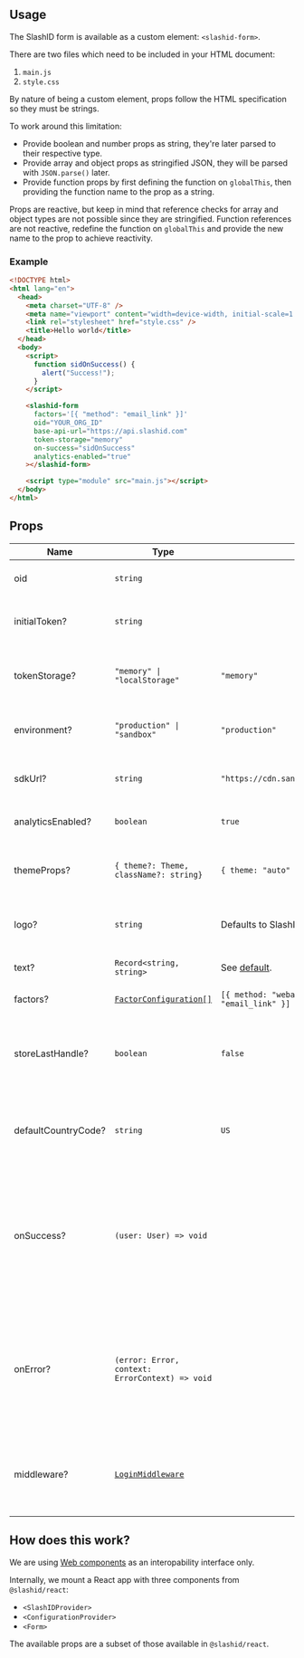 ## Usage

The SlashID form is available as a custom element: `<slashid-form>`.

There are two files which need to be included in your HTML document:

1. `main.js`
2. `style.css`

By nature of being a custom element, props follow the HTML specification so they must be strings.

To work around this limitation:

- Provide boolean and number props as string, they're later parsed to their respective type.
- Provide array and object props as stringified JSON, they will be parsed with `JSON.parse()` later.
- Provide function props by first defining the function on `globalThis`, then providing the function name to the prop as a string.

Props are reactive, but keep in mind that reference checks for array and object types are not possible since they are stringified. Function references are not reactive, redefine the function on `globalThis` and provide the new name to the prop to achieve reactivity.

### Example

```html
<!DOCTYPE html>
<html lang="en">
  <head>
    <meta charset="UTF-8" />
    <meta name="viewport" content="width=device-width, initial-scale=1.0" />
    <link rel="stylesheet" href="style.css" />
    <title>Hello world</title>
  </head>
  <body>
    <script>
      function sidOnSuccess() {
        alert("Success!");
      }
    </script>

    <slashid-form
      factors='[{ "method": "email_link" }]'
      oid="YOUR_ORG_ID"
      base-api-url="https://api.slashid.com"
      token-storage="memory"
      on-success="sidOnSuccess"
      analytics-enabled="true"
    ></slashid-form>

    <script type="module" src="main.js"></script>
  </body>
</html>
```

## Props

| Name                | Type                                                                                                                                                                   | Default                                                                                                                                           | Description                                                                                                                                                                                                                                   |
| ------------------- | ---------------------------------------------------------------------------------------------------------------------------------------------------------------------- | ------------------------------------------------------------------------------------------------------------------------------------------------- | --------------------------------------------------------------------------------------------------------------------------------------------------------------------------------------------------------------------------------------------- |
| oid                 | `string`                                                                                                                                                               |                                                                                                                                                   | The organization ID you get when signing up with /id                                                                                                                                                                                          |
| initialToken?       | `string`                                                                                                                                                               |                                                                                                                                                   | Given a valid initial token, SDK will initialize with a `User` based on that token                                                                                                                                                            |
| tokenStorage?       | `"memory" \| "localStorage"`                                                                                                                                           | `"memory"`                                                                                                                                        | Where SlashID user tokens are stored. Set to `"localStorage"` to enable persistence.                                                                                                                                                          |
| environment?        | `"production" \| "sandbox"`                                                                                                                                            | `"production"`                                                                                                                                    | The SlashID environment you wish to interact with to                                                                                                                                                                                          |
| sdkUrl?             | `string`                                                                                                                                                               | `"https://cdn.sandbox.slashid.com/sdk.html"`                                                                                                      | The location where your organization's custom SDK is served                                                                                                                                                                                   |
| analyticsEnabled?   | `boolean`                                                                                                                                                              | `true`                                                                                                                                            | Enable collection of client side analytics events                                                                                                                                                                                             |
| themeProps?         | `{ theme?: Theme, className?: string}`                                                                                                                                 | `{ theme: "auto" }`                                                                                                                               | Set the UI theme (`auto`, `light` or `dark`) and apply a CSS class name to the theme root                                                                                                                                                     |
| logo?               | `string`                                                                                                                                                               | Defaults to SlashID logo                                                                                                                          | The logo shown in the SlashID components, must be URL.                                                                                                                                                                                        |
| text?               | `Record<string, string>`                                                                                                                                               | See [default](https://developer.slashid.dev/docs/access/react-sdk/reference/components/react-sdk-reference-configurationprovider#text-overrides). | Overrides for text shown in the SlashID components.                                                                                                                                                                                           |
| factors?            | [`FactorConfiguration[]`](https://developer.slashid.dev/docs/access/react-sdk/reference/components/react-sdk-reference-configurationprovider#type-factorconfiguration) | `[{ method: "webauthn" }, { method: "email_link" }]`                                                                                              | The [authentication methods](https://developer.slashid.dev/docs/access/sdk/interfaces/Types.Factor) to be used.                                                                                                                               |
| storeLastHandle?    | `boolean`                                                                                                                                                              | `false`                                                                                                                                           | Flag where `true` means the handle type and value used in a successful log in action will be persisted in `window.localStorage`.                                                                                                              |
| defaultCountryCode? | `string`                                                                                                                                                               | `US`                                                                                                                                              | Default country code to be used for the phone number input. Accepts an Alpha-2 ISO-3166 country code.                                                                                                                                         |
| onSuccess?          | `(user: User) => void`                                                                                                                                                 |                                                                                                                                                   | Callback function that gets called with a User object returned from core SDK upon successful log in action. Note: callback functions must be defined in `globalThis`, this prop accepts the function name as `string`.                        |
| onError?            | `(error: Error, context: ErrorContext) => void`                                                                                                                        |                                                                                                                                                   | Callback function that gets called with a User object returned from core SDK upon log in action failure. Note: callback functions must be defined in `globalThis`, this prop accepts the function name as `string`.                           |
| middleware?         | [`LoginMiddleware`](https://developer.slashid.dev/docs/access/react-sdk/reference/middleware/react-sdk-reference-login-middleware)                                     |                                                                                                                                                   | Effects to be run post-login but before `onSuccess` fires, and before the next render cycle. See [`LoginMiddleware`](https://developer.slashid.dev/docs/access/react-sdk/reference/middleware/react-sdk-reference-login-middleware) for more. |

## How does this work?

We are using [Web components](https://developer.mozilla.org/en-US/docs/Web/API/Web_components/Using_custom_elements) as an interopability interface only.

Internally, we mount a React app with three components from `@slashid/react`:

- `<SlashIDProvider>`
- `<ConfigurationProvider>`
- `<Form>`

The available props are a subset of those available in `@slashid/react`.
